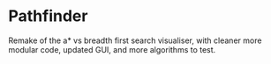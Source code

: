 # Pathfinder

Remake of the a* vs breadth first search visualiser, with cleaner more modular code, updated GUI, and more algorithms to test.
